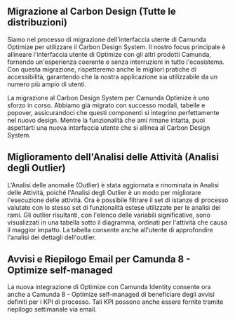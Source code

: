 ## Migrazione al Carbon Design (Tutte le distribuzioni)

Siamo nel processo di migrazione dell'interfaccia utente di Camunda Optimize per utilizzare il Carbon Design System. Il nostro focus principale è allineare l'interfaccia utente di Optimize con gli altri prodotti Camunda, fornendo un'esperienza coerente e senza interruzioni in tutto l'ecosistema. Con questa migrazione, rispetteremo anche le migliori pratiche di accessibilità, garantendo che la nostra applicazione sia utilizzabile da un numero più ampio di utenti.

La migrazione al Carbon Design System per Camunda Optimize è uno sforzo in corso. Abbiamo già migrato con successo modali, tabelle e popover, assicurandoci che questi componenti si integrino perfettamente nel nuovo design. Mentre la funzionalità che ami rimane intatta, puoi aspettarti una nuova interfaccia utente che si allinea al Carbon Design System.

## Miglioramento dell'Analisi delle Attività (Analisi degli Outlier)

L'Analisi delle anomalie (Outlier) è stata aggiornata e rinominata in Analisi delle Attività, poiché l'Analisi degli Outlier è un modo per migliorare l'esecuzione delle attività. Ora è possibile filtrare il set di istanze di processo valutate con lo stesso set di funzionalità estese utilizzate per le analisi dei rami. 
Gli outlier risultanti, con l'elenco delle variabili significative, sono visualizzati in una tabella sotto il diagramma, ordinati per l'attività che causa il maggior impatto. La tabella consente anche all'utente di approfondire l'analisi dei dettagli dell'outlier.

## Avvisi e Riepilogo Email per Camunda 8 - Optimize self-managed

La nuova integrazione di Optimize con Camunda Identity consente ora anche a Camunda 8 - Optimize self-managed di beneficiare degli avvisi definiti per i KPI di processo. Tali KPI possono anche essere fornite tramite riepilogo settimanale via email.

